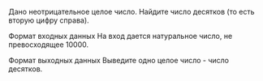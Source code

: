 Дано неотрицательное целое число. Найдите число десятков (то есть вторую цифру справа). 

Формат входных данных
На вход дается натуральное число, не превосходящее 10000.

Формат выходных данных
Выведите одно целое число - число десятков.
